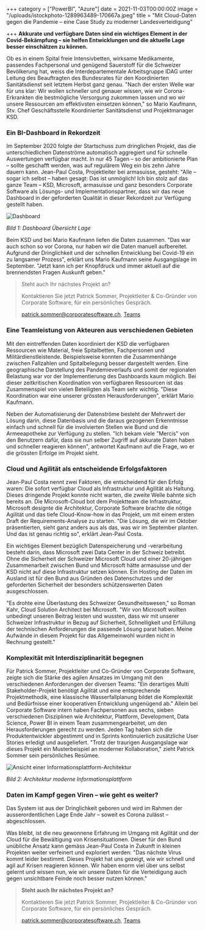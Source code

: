 +++
category = ["PowerBI", "Azure"]
date = 2021-11-03T00:00:00Z
image = "/uploads/istockphoto-1289963489-170667a.jpeg"
title = "Mit Cloud-Daten gegen die Pandemie – eine Case Study zu moderner Landesverteidigung"

+++
**Akkurate und verfügbare Daten sind ein wichtiges Element in der Covid-Bekämpfung – sie helfen Entwicklungen und die aktuelle Lage besser einschätzen zu können.**

Ob es in einem Spital freie Intensivbetten, wirksame Medikamente, passendes Fachpersonal und genügend Sauerstoff für die Schweizer Bevölkerung hat, weiss die Interdepartementale Arbeitsgruppe IDAG unter Leitung des Beauftragten des Bundesrates für den Koordinierten Sanitätsdienst seit letztem Herbst ganz genau. "Nach der ersten Welle war für uns klar: Wir wollen schneller und genauer wissen, wie wir Corona-Erkrankten die bestmögliche Versorgung zukommen lassen und wo wir unsere Ressourcen am effektivsten einsetzen können," so Mario Kaufmann, Stv. Chef Geschäftsstelle Koordinierter Sanitätsdienst und Projektmanager KSD.

### Ein BI-Dashboard in Rekordzeit

Im September 2020 folgte der Startschuss zum dringlichen Projekt, das die unterschiedlichen Datenströme automatisch aggregiert und für schnelle Auswertungen verfügbar macht. In nur 45 Tagen – so der ambitionierte Plan – sollte geschafft werden, was auf regulärem Weg ein bis zehn Jahre dauern kann. Jean-Paul Costa, Projektleiter bei armasuisse, gesteht: "Alle – sogar ich selbst – haben gesagt: Das ist unmöglich! Ich bin stolz auf das ganze Team – KSD, Microsoft, armasuisse und ganz besonders Corporate Software als Lösungs- und Implementationspartner, dass wir das neue Dashboard in der geforderten Qualität in dieser Rekordzeit zur Verfügung gestellt haben.

![Dashboard](/uploads/dashboard-ubersicht-lage-1.png "Dashboard Lage-Übersicht")

_Bild 1: Dashboard Übersicht Lage_

Beim KSD und bei Mario Kaufmann liefen die Daten zusammen. "Das war auch schon so vor Corona, nur haben wir die Daten manuell aufbereitet. Aufgrund der Dringlichkeit und der schnellen Entwicklung bei Covid-19 ein zu langsamer Prozess", erklärt uns Mario Kaufmann seine Ausgangslage im September. "Jetzt kann ich per Knopfdruck und immer aktuell auf die brennendsten Fragen Auskunft geben."

> Steht auch Ihr nächstes Projekt an? 
>
> Kontaktieren Sie jetzt Patrick Sommer, Projektleiter & Co-Gründer von Corporate Software, für ein persönliches Gespräch.
>
> [patrick.sommer@corporatesoftware.ch](mailto:patrick.sommer@corporatesoftware.ch "E-Mail Patrick Sommer"), [Teams](https://teams.microsoft.com/l/chat/0/0?users=patrick.sommer@corporatesoftware.ch "Teams Patrick Sommer")

### Eine Teamleistung von Akteuren aus verschiedenen Gebieten

Mit den eintreffenden Daten koordiniert der KSD die verfügbaren Ressourcen wie Material, freie Spitalbetten, Fachpersonen und Militärdienstleistende. Beispielsweise konnten die Zusammenhänge zwischen Fallzahlen und Spitalbelegung besser dargestellt werden. Eine geographische Darstellung des Pandemieverlaufs und somit der regionalen Belastung war vor der Implementierung des Dashboards kaum möglich. Bei dieser zeitkritischen Koordination von verfügbaren Ressourcen ist das Zusammenspiel von vielen Beteiligten als Team sehr wichtig. "Diese Koordination war eine unserer grössten Herausforderungen", erklärt Mario Kaufmann.

Neben der Automatisierung der Datenströme besteht der Mehrwert der Lösung darin, diese Datenbasis und die daraus gezogenen Erkenntnisse einfach und schnell für die involvierten Stellen wie Bund und die Armeeapotheke zur Verfügung zu stellen. "Ich bekam viele "Mercis" von den Benutzern dafür, dass sie nun selber Zugriff auf akkurate Daten haben und schneller reagieren können", antwortet Kaufmann auf die Frage, wo er die grössten Erfolge im Projekt sieht.

### Cloud und Agilität als entscheidende Erfolgsfaktoren

Jean-Paul Costa nennt zwei Faktoren, die entscheidend für den Erfolg waren: Die sofort verfügbar Cloud als Infrastruktur und Agilität als Haltung. Dieses dringende Projekt konnte nicht warten, die zweite Welle bahnte sich bereits an. Die Microsoft-Cloud bot dem Projektteam die Infrastruktur, Microsoft designte die Architektur, Corporate Software brachte die nötige Agilität und das tiefe Cloud-Know-how in das Projekt, um mit einem ersten Draft der Requirements-Analyse zu starten. "Die Lösung, die wir im Oktober präsentierten, sieht ganz anders aus als das, was wir im September planten. Und das ist genau richtig so", erklärt Jean-Paul Costa.

Ein wichtiges Element bezüglich Datenspeicherung und -verarbeitung besteht darin, dass Microsoft zwei Data Center in der Schweiz betreibt. Ohne die Sicherheit der Schweizer Microsoft Cloud und einer 20-jährigen Zusammenarbeit zwischen Bund und Microsoft hätte armasuisse und der KSD nicht auf diese Infrastruktur setzen können. Ein Hosting der Daten im Ausland ist für den Bund aus Gründen des Datenschutzes und der geforderten Sicherheit der besonders schützenswerten Daten ausgeschlossen.

"Es drohte eine Überlastung des Schweizer Gesundheitswesen," so Roman Kahr, Cloud Solution Architect bei Microsoft. "Wir von Microsoft wollten unbedingt unseren Beitrag leisten und wussten, dass wir mit unserer Schweizer Infrastruktur in Bezug auf Sicherheit, Schnelligkeit und Erfüllung der technischen Anforderungen die passende Lösung parat haben. Meine Aufwände in diesem Projekt für das Allgemeinwohl wurden nicht in Rechnung gestellt."

### Komplexität mit Interdisziplinarität begegnen

Für Patrick Sommer, Projektleiter und Co-Gründer von Corporate Software, zeigte sich die Stärke des agilen Ansatzes im Umgang mit den verschiedenen Anforderungen der diversen Teams: "Ein derartiges Multi Stakeholder-Projekt benötigt Agilität und eine entsprechende Projektmethodik, eine klassische Wasserfallplanung bildet die Komplexität und Bedürfnisse einer kooperativen Entwicklung ungenügend ab." Allein bei Corporate Software intern haben Fachpersonen aus sechs, sieben verschiedenen Disziplinen wie Architektur, Plattform, Development, Data Science, Power BI in einem Team zusammengearbeitet, um den Herausforderungen gerecht zu werden. Jeden Tag haben sich die Produktentwickler abgestimmt und in Sprints kontinuierlich zusätzliche User Stories erledigt und ausgeliefert. "Trotz der traurigen Ausgangslage war dieses Projekt ein Musterbeispiel an moderner Kollaboration," zieht Patrick Sommer sein persönliches Resümee.

![Ansicht einer Informationsplattform-Architektur](/uploads/architktur-moderne-informationsplattform.jpg "Architektur der Informationsplattform")

_Bild 2: Architektur moderne Informationsplattform_

### Daten im Kampf gegen Viren – wie geht es weiter?

Das System ist aus der Dringlichkeit geboren und wird im Rahmen der ausserordentlichen Lage Ende Jahr – soweit es Corona zulässt – abgeschlossen.

Was bleibt, ist die neu gewonnene Erfahrung im Umgang mit Agilität und der Cloud für die Bewältigung von Krisensituationen. Dieser für den Bund unübliche Ansatz kann gemäss Jean-Paul Costa in Zukunft in kleinen Projekten weiter verfeinert und exploriert werden: "Das nächste Virus kommt leider bestimmt. Dieses Projekt hat uns gezeigt, wie wir schnell und agil auf Krisen reagieren können. Wir haben enorm viel über uns selbst gelernt und wissen nun, wie wir unsere Daten für die Verteidigung auch gegen unsichtbare Feinde noch besser nutzen können."

> **Steht auch Ihr nächstes Projekt an?** 
>
> Kontaktieren Sie jetzt Patrick Sommer, Projektleiter & Co-Gründer von Corporate Software, für ein persönliches Gespräch.
>
> [patrick.sommer@corporatesoftware.ch](mailto:patrick.sommer@corporatesoftware.ch "E-Mail Patrick Sommer"), [Teams](https://teams.microsoft.com/l/chat/0/0?users=patrick.sommer@corporatesoftware.ch "Teams Patrick Sommer")